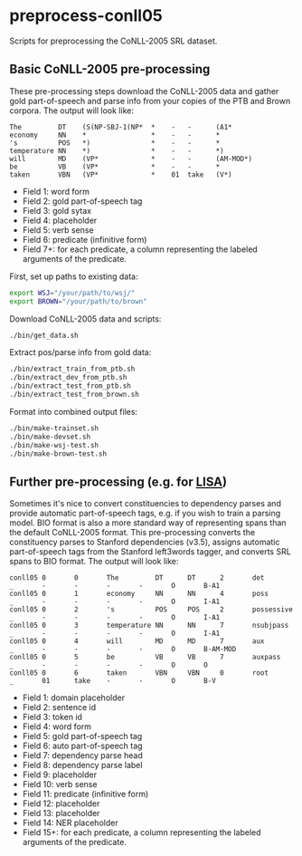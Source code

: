 # preprocess-conll05
Scripts for preprocessing the CoNLL-2005 SRL dataset.

## Basic CoNLL-2005 pre-processing 
These pre-processing steps download the CoNLL-2005 data and gather gold part-of-speech 
and parse info from your copies of the PTB and Brown corpora. The output will look like:
```
The         DT    (S(NP-SBJ-1(NP*  *    -   -      (A1*      
economy     NN    *                *    -   -      *      
's          POS   *)               *    -   -      *      
temperature NN    *)               *    -   -      *)     
will        MD    (VP*             *    -   -      (AM-MOD*)     
be          VB    (VP*             *    -   -      *      
taken       VBN   (VP*             *    01  take   (V*) 
```

- Field 1: word form
- Field 2: gold part-of-speech tag
- Field 3: gold sytax
- Field 4: placeholder
- Field 5: verb sense
- Field 6: predicate (infinitive form)
- Field 7+: for each predicate, a column representing the labeled arguments of the predicate.

First, set up paths to existing data:
```bash
export WSJ="/your/path/to/wsj/"
export BROWN="/your/path/to/brown"
```

Download CoNLL-2005 data and scripts:
```bash
./bin/get_data.sh
```

Extract pos/parse info from gold data:
```bash
./bin/extract_train_from_ptb.sh
./bin/extract_dev_from_ptb.sh
./bin/extract_test_from_ptb.sh
./bin/extract_test_from_brown.sh
```

Format into combined output files:
```bash
./bin/make-trainset.sh
./bin/make-devset.sh 
./bin/make-wsj-test.sh
./bin/make-brown-test.sh 
```

## Further pre-processing (e.g. for [LISA](https://github.com/strubell/LISA))
Sometimes it's nice to convert constituencies to dependency parses and provide automatic
part-of-speech tags, e.g. if you wish to train a parsing model. BIO format is also a 
more standard way of representing spans than the default CoNLL-2005 format. This pre-processing
converts the constituency parses to Stanford dependencies (v3.5), assigns automatic part-of-speech
tags from the Stanford left3words tagger, and converts SRL spans to BIO format. The output will look like:

```
conll05 0       0       The         DT      DT      2       det         _       -       -       -       -       O       B-A1
conll05 0       1       economy     NN      NN      4       poss        _       -       -       -       -       O       I-A1
conll05 0       2       's          POS     POS     2       possessive  _       -       -       -       -       O       I-A1
conll05 0       3       temperature NN      NN      7       nsubjpass   _       -       -       -       -       O       I-A1
conll05 0       4       will        MD      MD      7       aux         _       -       -       -       -       O       B-AM-MOD
conll05 0       5       be          VB      VB      7       auxpass     _       -       -       -       -       O       O
conll05 0       6       taken       VBN     VBN     0       root        _       01      take    -       -       O       B-V
```

- Field 1: domain placeholder
- Field 2: sentence id
- Field 3: token id
- Field 4: word form
- Field 5: gold part-of-speech tag
- Field 6: auto part-of-speech tag
- Field 7: dependency parse head
- Field 8: dependency parse label
- Field 9: placeholder
- Field 10: verb sense
- Field 11: predicate (infinitive form)
- Field 12: placeholder
- Field 13: placeholder
- Field 14: NER placeholder
- Field 15+: for each predicate, a column representing the labeled arguments of the predicate.



